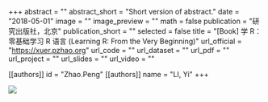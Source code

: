 +++
abstract = ""
abstract_short = "Short version of abstract."
date = "2018-05-01"
image = ""
image_preview = ""
math = false
publication = "研究出版社，北京"
publication_short = ""
selected = false
title = "[Book] 学 R：零基础学习 R 语言 (Learning R: From the Very Beginning)"
url_official = "https://xuer.pzhao.org"
url_code = ""
url_dataset = ""
url_pdf = ""
url_project = ""
url_slides = ""
url_video = ""

[[authors]]
    id = "Zhao.Peng"
[[authors]]
    name = "LI, Yi"
+++

![](../../img/publication/book-2018-zhao.png)